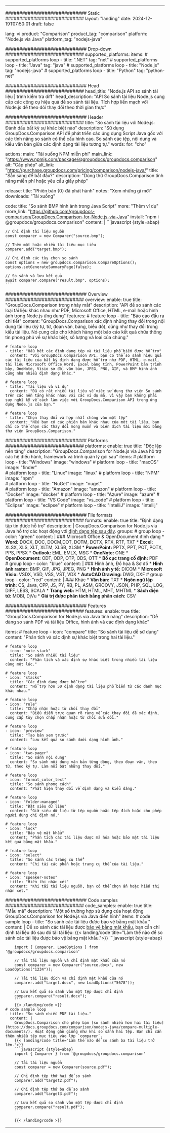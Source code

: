 
---
############################# Static ############################
layout: "landing"
date: 2024-12-19T07:50:01
draft: false

lang: vi
product: "Comparison"
product_tag: "comparison"
platform: "Node.js via Java"
platform_tag: "nodejs-java"

############################# Drop-down ############################
supported_platforms:
  items:
    # supported_platforms loop
    - title: ".NET"
      tag: "net"
    # supported_platforms loop
    - title: "Java"
      tag: "java"
    # supported_platforms loop
    - title: "Node.js"
      tag: "nodejs-java"
    # supported_platforms loop
    - title: "Python"
      tag: "python-net"

############################# Head ############################
head_title: "Node.js API so sánh tài liệu | trình kiểm tra diff"
head_description: "API So sánh tài liệu Node.js cung cấp các công cụ hiệu quả để so sánh tài liệu. Tích hợp liền mạch với Node.js để theo dõi thay đổi theo thời gian thực"

############################# Header ############################
title: "So sánh tài liệu với Node.js: Đánh dấu bất kỳ sự khác biệt nào"
description: "Sử dụng GroupDocs.Comparison API để phát triển các ứng dụng Script Java gốc với các tính năng so sánh có thể cấu hình cao. So sánh các tệp, nội dung và kiểu văn bản giữa các định dạng tài liệu tương tự."
words:
  for: "cho"

actions:
  main: "Tải xuống NPM miễn phí"
  main_link: "https://www.npmjs.com/package/@groupdocs/groupdocs.comparison"
  alt: "Cấp phép"
  alt_link: "https://purchase.groupdocs.com/pricing/comparison/nodejs-java/"
  title: "Sẵn sàng để bắt đầu?"
  description: "Dùng thử GroupDocs.Comparison tính năng miễn phí hoặc yêu cầu giấy phép"

release:
  title: "Phiên bản {0} đã phát hành"
  notes: "Xem những gì mới"
  downloads: "Tải xuống"

code:
  title: "So sánh BMP hình ảnh trong Java Script"
  more: "Thêm ví dụ"
  more_link: "https://github.com/groupdocs-comparison/GroupDocs.Comparison-for-Node.js-via-Java"
  install: "npm i @groupdocs/groupdocs.comparison"
  content: |
    ```javascript {style=abap}

    // Chỉ định tài liệu nguồn
    const comparer = new Comparer("source.bmp");

    // Thêm một hoặc nhiều tài liệu mục tiêu
    comparer.add("target.bmp");

    // Chỉ định các tùy chọn so sánh
    const options = new groupdocs.comparison.CompareOptions();
    options.setGenerateSummaryPage(false);

    // So sánh và lưu kết quả
    await comparer.compare("result.bmp", options);
    ```

############################# Overview ############################
overview:
  enable: true
  title: "GroupDocs.Comparison trong nháy mắt"
  description: "API để so sánh các loại tài liệu khác nhau như PDF, Microsoft Office, HTML, e-mail hoặc hình ảnh trong Node.js ứng dụng"
  features:
    # feature loop
    - title: "Báo cáo đầu ra chi tiết"
      content: "GroupDocs.Comparison xác định những thay đổi trong nội dung tài liệu (ký tự, từ, đoạn văn, bảng, biểu đồ), cũng như thay đổi trong kiểu tài liệu. Nó cung cấp cho khách hàng một báo cáo kết quả chứa thông tin phong phú về sự khác biệt, số lượng và loại của chúng."

    # feature loop
    - title: "Hầu hết các định dạng tệp và tài liệu phổ biến được hỗ trợ"
      content: "Với GroupDocs.Comparison API, bạn có thể so sánh hiệu quả các tài liệu của bất kỳ định dạng được hỗ trợ như PDF, HTML, e-mail, tài liệu Microsoft Office Word, Excel bảng tính, PowerPoint bản trình bày, OneNote, Visio sơ đồ, văn bản, JPEG, PNG, GIF, và BMP hình ảnh cũng như nhiều định dạng khác."

    # feature loop
    - title: "Tài liệu và ví dụ"
      content: "Đã có rất nhiều tài liệu về việc sử dụng thư viện So sánh trên các nền tảng khác nhau với các ví dụ mã, vì vậy bạn không phải suy nghĩ kỹ về cách làm việc với GroupDocs.Comparison API trong ứng dụng Node.js của bạn."

    # feature loop
    - title: "Chọn thay đổi và hợp nhất chúng vào một tệp"
      content: "Nếu bạn có các phiên bản khác nhau của một tài liệu, bạn chỉ có thể chọn các thay đổi mong muốn và biên dịch tài liệu mới bằng thư viện GroupDocs.Comparison."

############################# Platforms ############################
platforms:
  enable: true
  title: "Độc lập nền tảng"
  description: "GroupDocs.Comparison for Node.js via Java hỗ trợ các hệ điều hành, framework và trình quản lý gói sau"
  items:
    # platform loop
    - title: "Windows"
      image: "windows"
    # platform loop
    - title: "macOS"
      image: "finder"      
    # platform loop
    - title: "Linux"
      image: "linux"
    # platform loop
    - title: "NPM"
      image: "npm"  
    # platform loop
    - title: "NuGet"
      image: "nuget"      
    # platform loop
    - title: "Amazon"
      image: "amazon"
    # platform loop
    - title: "Docker"
      image: "docker"
    # platform loop
    - title: "Azure"
      image: "azure"
    # platform loop
    - title: "VS Code"
      image: "vs_code"
    # platform loop
    - title: "Eclipse"
      image: "eclipse"
    # platform loop
    - title: "IntelliJ"
      image: "intellij"

############################# File formats ############################
formats:
  enable: true
  title: "Định dạng tập tin được hỗ trợ"
  description: |
    GroupDocs.Comparison for Node.js via Java hỗ trợ các hoạt động với [định dạng tệp sau đây](https://docs.groupdocs.com/comparison/nodejs-java/supported-document-formats/).
  groups:
    # group loop
    - color: "green"
      content: |
        ### Microsoft Office & OpenDocument định dạng
        * **Word:** DOCX, DOC, DOCM,DOT, DOTM, DOTX, RTX, RTF, TXT
        * **Excel:** XLSX, XLS, XLT, XLTM, XLSB, XLSM
        * **PowerPoint:** PPTX, PPT, POT, POTX, PPS, PPSX
        * **Outlook:** EML, EMLX, MSG
        * **OneNote:** ONE
        * **OpenDocument:** ODT, ODP, OTP, ODS, OTT
        * **Bố cục trang cố định:** PDF        
    # group loop
    - color: "blue"
      content: |
        ### Hình ảnh, Đồ họa & Sơ đồ
        * **Hình ảnh raster:** BMP, GIF, JPG, JPEG, PNG
        * **Hình ảnh y tế:** DICOM
        * **Microsoft Visio:** VSDX, VSD, VSS, VST, VDX
        * **AutoCAD Drawing:** DWG, DXF
      # group loop
    - color: "red"
      content: |
        ### Khác
        * **Văn bản:** TXT
        * **Ngôn ngữ lập trình:** CS, Java, CPP, JS, PY, RB, PL, ASM, GROOVY, JSON, PHP, SQL, LOG, DIFF, LESS, SCALA
        * **Trang web:** HTM, HTML, MHT, MHTML
        * **Sách điện tử:** MOBI, DjVu
        * **Giá trị được phân tách bằng phân cách:** CSV

############################# Features ############################
features:
  enable: true
  title: "GroupDocs.Comparison for Node.js via Java tính năng"
  description: "Dễ dàng so sánh PDF và tài liệu Office, hình ảnh và các định dạng khác"

  items:
    # feature loop
    - icon: "compare"
      title: "So sánh tài liệu dễ sử dụng"
      content: "Phân tích và xác định sự khác biệt trong hai tài liệu."

    # feature loop
    - icon: "note-stack"
      title: "So sánh nhiều tài liệu"
      content: "Phân tích và xác định sự khác biệt trong nhiều tài liệu cùng một lúc."

    # feature loop
    - icon: "stacks"
      title: "Các định dạng được hỗ trợ"
      content: "Hỗ trợ hơn 50 định dạng tài liệu phổ biến từ các danh mục khác nhau."

    # feature loop
    - icon: "rule"
      title: "Chấp nhận hoặc từ chối thay đổi"
      content: "Biểu diễn trực quan rõ ràng về các thay đổi đã xác định, cung cấp tùy chọn chấp nhận hoặc từ chối sửa đổi."

    # feature loop
    - icon: "preview"
      title: "Tạo bản xem trước"
      content: "Lưu kết quả so sánh dưới dạng hình ảnh."

    # feature loop
    - icon: "two-pager"
      title: "So sánh nội dung"
      content: "So sánh nội dung văn bản từng dòng, theo đoạn văn, theo từ, theo ký tự. Làm nổi bật những thay đổi."

    # feature loop
    - icon: "format_color_text"
      title: "So sánh phong cách"
      content: "Phát hiện thay đổi về định dạng và kiểu dáng."

    # feature loop
    - icon: "folder-managed"
      title: "Đặt siêu dữ liệu"
      content: "Giữ siêu dữ liệu từ tệp nguồn hoặc tệp đích hoặc cho phép người dùng chỉ định nó."

    # feature loop
    - icon: "lock"
      title: "Bảo vệ mật khẩu"
      content: "Phân tích các tài liệu được mã hóa hoặc bảo mật tài liệu kết quả bằng mật khẩu."

    # feature loop
    - icon: "select"
      title: "So sánh các trang cụ thể"
      content: "Chỉ tải các phần hoặc trang cụ thể của tài liệu."

    # feature loop
    - icon: "speaker-notes"
      title: "Hiển thị nhận xét"
      content: "Khi tải tài liệu nguồn, bạn có thể chọn ẩn hoặc hiển thị nhận xét."

############################# Code samples ############################
code_samples:
  enable: true
  title: "Mẫu mã"
  description: "Một số trường hợp sử dụng của hoạt động GroupDocs.Comparison for Node.js via Java điển hình"
  items:
    # code sample loop
    - title: "So sánh các tài liệu được bảo vệ bằng mật khẩu."
      content: |
        Để so sánh các tài liệu được [bảo vệ bằng mật khẩu](https://docs.groupdocs.com/comparison/nodejs-java/load-password-protected-documents/), bạn cần chỉ định tài liệu đó sau đó tải tài liệu:
        {{< landing/code title="Làm thế nào để so sánh các tài liệu được bảo vệ bằng mật khẩu.">}}
        ```javascript {style=abap}

        import { Comparer, LoadOptions } from '@groupdocs/groupdocs.comparison'

        // Tải tài liệu nguồn và chỉ định mật khẩu của nó
        const comparer = new Comparer("source.docx", new LoadOptions("1234"));

        // Tải tài liệu đích và chỉ định mật khẩu của nó
        comparer.add("target.docx", new LoadOptions("5678"));

        // Lưu kết quả so sánh vào một tệp được chỉ định
        comparer.compare("result.docx");
        ```
        {{< /landing/code >}}
    # code sample loop
    - title: "So sánh nhiều PDF tài liệu."
      content: |
        GroupDocs.Comparison cho phép bạn [so sánh nhiều hơn hai tài liệu](https://docs.groupdocs.com/comparison/nodejs-java/compare-multiple-documents/). Hoạt động gần giống như khi so sánh hai tệp. Bạn chỉ cần thêm nhiều tệp mục tiêu vào lớp `comparer`.
        {{< landing/code title="Làm thế nào để so sánh ba tài liệu trở lên.">}}
        ```javascript {style=abap}
        import { Comparer } from '@groupdocs/groupdocs.comparison'

        // Tải tài liệu nguồn
        const comparer = new Comparer(source.pdf");

        // Chỉ định tệp thứ hai để so sánh
        comparer.add("target2.pdf");

        // Chỉ định tệp thứ ba để so sánh
        comparer.add("target3.pdf");

        // Lưu kết quả so sánh vào một tệp được chỉ định
        comparer.compare("result.pdf");
        ```

        {{< /landing/code >}}

---